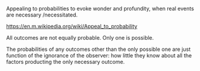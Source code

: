 Appealing to probabilities to evoke  wonder and profundity, when real events are necessary /necessitated.

https://en.m.wikipedia.org/wiki/Appeal_to_probability

All outcomes are not equally probable. Only one is possible.

The probabilities of any outcomes other than the only possible one are just function of the ignorance of the observer: how little they know about all the factors producting the only necessary outcome.
